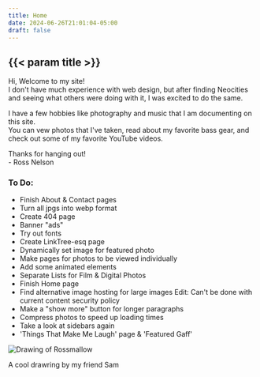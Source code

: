```yaml
---
title: Home
date: 2024-06-26T21:01:04-05:00
draft: false
---
```


<section class="home flexbox-container">
  <section>
    <h2>{{< param title >}}</h2>
    <p>Hi, Welcome to my site!<br>
      I don't have much experience with web design, but after finding Neocities and seeing what others were doing with it, I was excited to do the same.</p>
    <p>I have a few hobbies like photography and music that I am documenting on this site.<br> 
      You can vew photos that I've taken, read about my favorite bass gear, and check out some of my favorite YouTube videos.</p>
    <p>Thanks for hanging out!<br>
      - Ross Nelson</p>
  </section>
  <section class="flexbox-container">
    <div class="note">
      <h3>To Do:</h3>
      <ul>
        <li>Finish About & Contact pages</li>
        <li>Turn all jpgs into webp format</li>
        <li>Create 404 page</li>
        <li>Banner "ads"</li>
        <li>Try out fonts</li>
        <li>Create LinkTree-esq page</li>
        <li>Dynamically set image for featured photo</li>
        <li>Make pages for photos to be viewed individually</li>
        <li>Add some animated elements</li>
        <li class="line-through">Separate Lists for Film & Digital Photos</li>
        <li class="line-through">Finish Home page</li>
        <li class="line-through">Find alternative image hosting for large images Edit: Can't be done with current content security policy</li>
        <li class="line-through">Make a "show more" button for longer paragraphs</li>
        <li class="line-through">Compress photos to speed up loading times</li>
        <li class="line-through">Take a look at sidebars again</li>
        <li class="line-through">'Things That Make Me Laugh' page & 'Featured Gaff'</li>
      </ul>
    </div>
    <div class="frame">
      <img src="/images/char.png" alt="Drawing of Rossmallow">
      <p>A cool drawring by my friend Sam</p>
    </div>
  </section>
</section>
